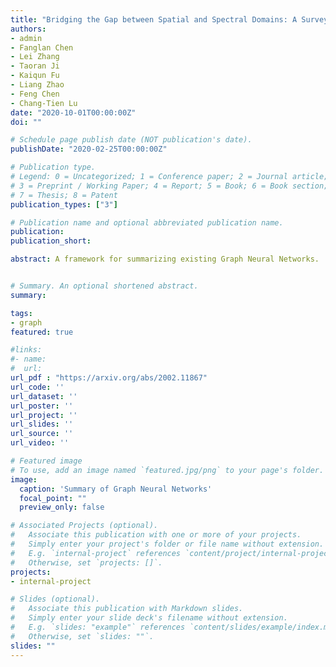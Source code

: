 ```yaml
---
title: "Bridging the Gap between Spatial and Spectral Domains: A Survey on Graph Neural Networks"
authors:
- admin
- Fanglan Chen
- Lei Zhang
- Taoran Ji
- Kaiqun Fu
- Liang Zhao
- Feng Chen
- Chang-Tien Lu
date: "2020-10-01T00:00:00Z"
doi: ""

# Schedule page publish date (NOT publication's date).
publishDate: "2020-02-25T00:00:00Z"

# Publication type.
# Legend: 0 = Uncategorized; 1 = Conference paper; 2 = Journal article;
# 3 = Preprint / Working Paper; 4 = Report; 5 = Book; 6 = Book section;
# 7 = Thesis; 8 = Patent
publication_types: ["3"]

# Publication name and optional abbreviated publication name.
publication:
publication_short:

abstract: A framework for summarizing existing Graph Neural Networks.


# Summary. An optional shortened abstract.
summary:

tags:
- graph
featured: true

#links:
#- name:
#  url:  
url_pdf : "https://arxiv.org/abs/2002.11867"
url_code: ''
url_dataset: ''
url_poster: ''
url_project: ''
url_slides: ''
url_source: ''
url_video: ''

# Featured image
# To use, add an image named `featured.jpg/png` to your page's folder.
image:
  caption: 'Summary of Graph Neural Networks'
  focal_point: ""
  preview_only: false

# Associated Projects (optional).
#   Associate this publication with one or more of your projects.
#   Simply enter your project's folder or file name without extension.
#   E.g. `internal-project` references `content/project/internal-project/index.md`.
#   Otherwise, set `projects: []`.
projects:
- internal-project

# Slides (optional).
#   Associate this publication with Markdown slides.
#   Simply enter your slide deck's filename without extension.
#   E.g. `slides: "example"` references `content/slides/example/index.md`.
#   Otherwise, set `slides: ""`.
slides: ""
---
```

